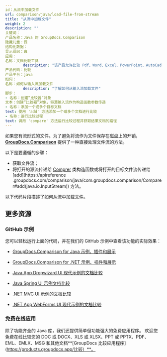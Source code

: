 ```yaml
---
id：从流中加载文件
url: comparison/java/load-file-from-stream
title: "从流中加载文件"
weight: 2
description: ""
关键词：
产品名称：Java 的 GroupDocs.Comparison
隐藏儿童：假
结构化数据：
显示组织：真
应用：
名称：文档比较工具
        description: "该产品允许比较 Pdf、Word、Excel、PowerPoint、AutoCad、图像、代码和更多文件格式。比较 API 还支持接受或拒绝更改、提取文档信息和生成比较报告"
产品代码：比较
产品平台：java
如何：
名称：如何从输入流加载文件
        description: "了解如何从输入流加载文件"
脚步：
- 名称：创建“比较器”对象
文本：创建“比较器”对象，将源输入流作为构造函数参数传递
- 名称：添加一个或多个目标文档
text: 使用 'add' 方法添加一个或多个文档进行比较
- 名称：运行比较过程
text: 调用 'compare' 方法运行比较过程并获取结果文档的路径
---
```

如果您有流形式的文件。为了避免将流作为文件保存在磁盘上的开销，**[GroupDocs.Comparison](https://products.groupdocs.com/comparison/java)** 提供了一种直接处理文件流的方法。

以下是要遵循的步骤：

* 获取文件流；
* 将打开的源流传递给 [Comprer](https://apireference.groupdocs.com/comparison/java/com.groupdocs.comparison/Comparer) 类构造函数或将打开的目标文件流传递给 [add](https://apireference .groupdocs.com/comparison/java/com.groupdocs.comparison/Comparer#add(java.io.InputStream)) 方法。
    



以下代码片段描述了如何从流中加载文件。

<script src="https://gist.github.com/groupdocs-comparison-gists/f9d153b18ca0705c14f71f817325508d.js"></script>

## 更多资源

### GitHub 示例
您可以轻松运行上面的代码，并在我们的 GitHub 示例中查看该功能的实际效果：

* [GroupDocs.Comparison for Java 示例、插件和展示](https://github.com/groupdocs-comparison/GroupDocs.Comparison-for-Java)
* [GroupDocs.Comparison for .NET 示例、插件和展示](https://github.com/groupdocs-comparison/GroupDocs.Comparison-for-.NET)
* [Java App Dropwizard UI 现代示例的文档比较](https://github.com/groupdocs-comparison/GroupDocs.Comparison-for-Java-Dropwizard)

* [Java Spring UI 示例文档比较](https://github.com/groupdocs-comparison/GroupDocs.Comparison-for-Java-Spring)

* [.NET MVC UI 示例的文档比较](https://github.com/groupdocs-comparison/GroupDocs.Comparison-for-.NET-MVC)

* [.NET App WebForms UI 现代示例的文档比较](https://github.com/groupdocs-comparison/GroupDocs.Comparison-for-.NET-WebForms)
    



### 免费在线应用
除了功能齐全的 Java 库，我们还提供简单但功能强大的免费应用程序。
欢迎您免费在线比较您的 DOC 或 DOCX、XLS 或 XLSX、PPT 或 PPTX、PDF、EML、EMLX、MSG 和其他文档**[GroupDocs 比较应用程序](https://products.groupdocs.app/比较）**。

